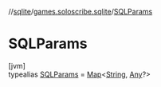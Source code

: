 //[sqlite](../../../index.md)/[games.soloscribe.sqlite](../index.md)/[SQLParams](index.md)

# SQLParams

[jvm]\
typealias [SQLParams](index.md) = [Map](https://kotlinlang.org/api/latest/jvm/stdlib/kotlin-stdlib/kotlin.collections/-map/index.html)&lt;[String](https://kotlinlang.org/api/latest/jvm/stdlib/kotlin-stdlib/kotlin/-string/index.html), [Any](https://kotlinlang.org/api/latest/jvm/stdlib/kotlin-stdlib/kotlin/-any/index.html)?&gt;
